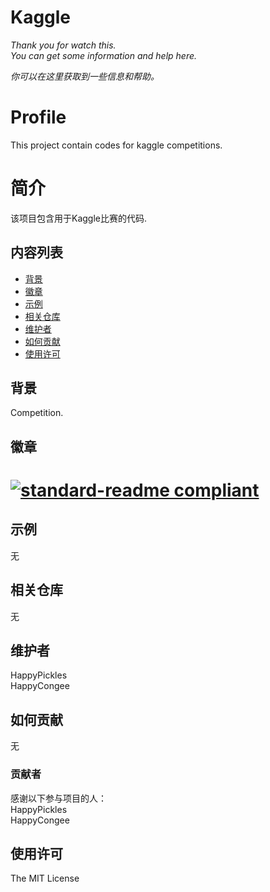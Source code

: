 # Kaggle
*Thank you for watch this.  
You can get some information and help here.*


*你可以在这里获取到一些信息和帮助。*

# Profile
This project contain codes for kaggle competitions.

# 简介
该项目包含用于Kaggle比赛的代码.


## 内容列表

- [背景](#背景)
- [徽章](#徽章)
- [示例](#示例)
- [相关仓库](#相关仓库)
- [维护者](#维护者)
- [如何贡献](#如何贡献)
- [使用许可](#使用许可)

## 背景

Competition.


## 徽章

# [![standard-readme compliant](https://img.shields.io/badge/readme%20style-standard-brightgreen.svg?style=flat-square)](https://github.com/RichardLitt/standard-readme)

## 示例

无

## 相关仓库

无

## 维护者

HappyPickles  
HappyCongee

## 如何贡献

无

### 贡献者

感谢以下参与项目的人：  
HappyPickles  
HappyCongee

## 使用许可

The MIT License
